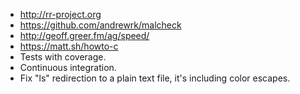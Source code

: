 - http://rr-project.org
- https://github.com/andrewrk/malcheck
- http://geoff.greer.fm/ag/speed/
- https://matt.sh/howto-c
- Tests with coverage.
- Continuous integration.
- Fix "ls" redirection to a plain text file, it's including color escapes.
